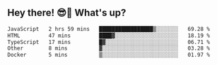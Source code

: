 ## Hey there! 😎👋 What's up?

<!--START_SECTION:waka-->

```txt
JavaScript   2 hrs 59 mins   █████████████████▒░░░░░░░   69.28 %
HTML         47 mins         ████▓░░░░░░░░░░░░░░░░░░░░   18.19 %
TypeScript   17 mins         █▓░░░░░░░░░░░░░░░░░░░░░░░   06.71 %
Other        8 mins          ▓░░░░░░░░░░░░░░░░░░░░░░░░   03.28 %
Docker       5 mins          ▒░░░░░░░░░░░░░░░░░░░░░░░░   01.97 %
```

<!--END_SECTION:waka-->
